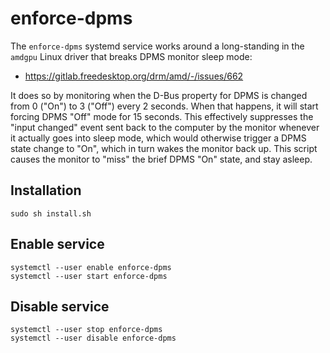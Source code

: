 # enforce-dpms

The `enforce-dpms` systemd service works around a long-standing in the `amdgpu` Linux driver that breaks DPMS monitor sleep mode:

  - https://gitlab.freedesktop.org/drm/amd/-/issues/662

It does so by monitoring when the D-Bus property for DPMS is changed from 0 ("On") to 3 ("Off") every 2 seconds. When that happens, it will start forcing DPMS "Off" mode for 15 seconds. This effectively suppresses the "input changed" event sent back to the computer by the monitor whenever it actually goes into sleep mode, which would otherwise trigger a DPMS state change to "On", which in turn wakes the monitor back up. This script causes the monitor to "miss" the brief DPMS "On" state, and stay asleep.

## Installation

```
sudo sh install.sh
```

## Enable service

```
systemctl --user enable enforce-dpms
systemctl --user start enforce-dpms
```

## Disable service

```
systemctl --user stop enforce-dpms
systemctl --user disable enforce-dpms
```
